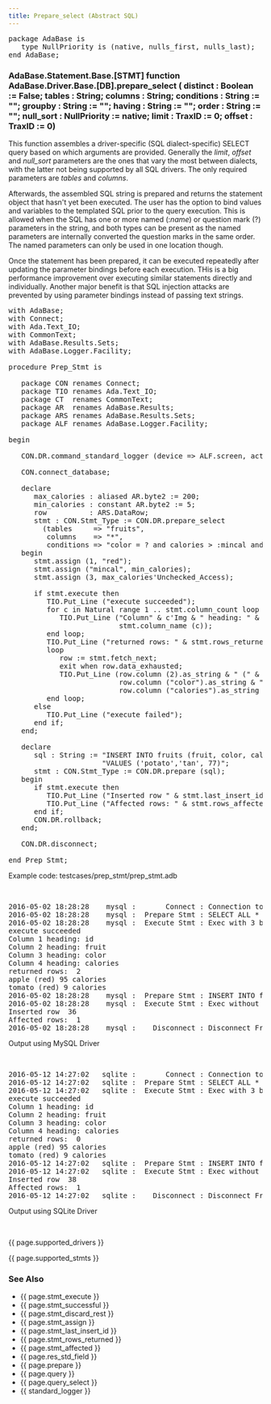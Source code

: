 ```yaml
---
title: Prepare_select (Abstract SQL)
---
```


<div class="leftside">
<pre class="code">
package AdaBase is
   type NullPriority is (native, nulls_first, nulls_last);
end AdaBase;
</pre>
<h3>AdaBase.Statement.Base.[STMT] function<br/>
AdaBase.Driver.Base.[DB].prepare_select  (
                          distinct    : Boolean := False;
                          tables      : String;
                          columns     : String;
                          conditions  : String := "";
                          groupby     : String := "";
                          having      : String := "";
                          order       : String := "";
                          null_sort   : NullPriority := native;
                          limit       : TraxID := 0;
                          offset      : TraxID := 0)</h3>

<p>This function assembles a driver-specific (SQL dialect-specific)
SELECT query based on which arguments are provided.  Generally the
<i>limit</i>, <i>offset</i> and <i>null_sort</i> parameters are the ones
that vary the most between dialects, with the latter not being supported
by all SQL drivers.
The only required parameters are <i>tables</i> and <i>columns</i>.
</p>
<p>Afterwards, the assembled SQL string is prepared and returns
the statement object that hasn't yet been executed.  The user
has the option to bind values and variables to the templated SQL prior
to the query execution.  This is allowed when the SQL has one or more
named (:<i>name</i>) or question mark (?) parameters in the string,
and both types can be present as the named parameters are internally
converted the question marks in the same order.  The named parameters
can only be used in one location though.
</p>
<p>
Once the statement has been prepared, it can be executed repeatedly after
updating the parameter bindings before each execution.  THis is a big
performance improvement over executing similar statements directly
and individually.  Another major benefit is that SQL injection attacks
are prevented by using parameter bindings instead of passing text strings.
</p>

<pre class="code">
with AdaBase;
with Connect;
with Ada.Text_IO;
with CommonText;
with AdaBase.Results.Sets;
with AdaBase.Logger.Facility;

procedure Prep_Stmt is

   package CON renames Connect;
   package TIO renames Ada.Text_IO;
   package CT  renames CommonText;
   package AR  renames AdaBase.Results;
   package ARS renames AdaBase.Results.Sets;
   package ALF renames AdaBase.Logger.Facility;

begin

   CON.DR.command_standard_logger (device => ALF.screen, action => ALF.attach);

   CON.connect_database;

   declare
      max_calories : aliased AR.byte2 := 200;
      min_calories : constant AR.byte2 := 5;
      row          : ARS.DataRow;
      stmt : CON.Stmt_Type := CON.DR.prepare_select
        (tables     => "fruits",
         columns    => "*",
         conditions => "color = ? and calories > :mincal and calories < ?");
   begin
      stmt.assign (1, "red");
      stmt.assign ("mincal", min_calories);
      stmt.assign (3, max_calories'Unchecked_Access);

      if stmt.execute then
         TIO.Put_Line ("execute succeeded");
         for c in Natural range 1 .. stmt.column_count loop
            TIO.Put_Line ("Column" & c'Img & " heading: " &
                          stmt.column_name (c));
         end loop;
         TIO.Put_Line ("returned rows: " & stmt.rows_returned'Img);
         loop
            row := stmt.fetch_next;
            exit when row.data_exhausted;
            TIO.Put_Line (row.column (2).as_string & " (" &
                          row.column ("color").as_string & ") " &
                          row.column ("calories").as_string  & " calories");
         end loop;
      else
         TIO.Put_Line ("execute failed");
      end if;
   end;

   declare
      sql : String := "INSERT INTO fruits (fruit, color, calories) " &
                      "VALUES ('potato','tan', 77)";
      stmt : CON.Stmt_Type := CON.DR.prepare (sql);
   begin
      if stmt.execute then
         TIO.Put_Line ("Inserted row " & stmt.last_insert_id'Img);
         TIO.Put_Line ("Affected rows: " & stmt.rows_affected'Img);
      end if;
      CON.DR.rollback;
   end;

   CON.DR.disconnect;

end Prep_Stmt;
</pre>
<p class="caption">Example code: testcases/prep_stmt/prep_stmt.adb</p>
<br/>
<pre class="output">
2016-05-02 18:28:28    mysql :       Connect : Connection to adabase_examples database succeeded.
2016-05-02 18:28:28    mysql :  Prepare Stmt : SELECT ALL * FROM fruits WHERE color = ? and calories > ?       and calories < ?
2016-05-02 18:28:28    mysql :  Execute Stmt : Exec with 3 bound parameters
execute succeeded
Column 1 heading: id
Column 2 heading: fruit
Column 3 heading: color
Column 4 heading: calories
returned rows:  2
apple (red) 95 calories
tomato (red) 9 calories
2016-05-02 18:28:28    mysql :  Prepare Stmt : INSERT INTO fruits (fruit, color, calories) VALUES ('potato','tan', 77)
2016-05-02 18:28:28    mysql :  Execute Stmt : Exec without bound parameters
Inserted row  36
Affected rows:  1
2016-05-02 18:28:28    mysql :    Disconnect : Disconnect From database
</pre>
<p class="caption">Output using MySQL Driver</p>
<br/>
<pre class="output">
2016-05-12 14:27:02   sqlite :       Connect : Connection to file:///home/marino/adabase.sqlite database succeeded.
2016-05-12 14:27:02   sqlite :  Prepare Stmt : SELECT ALL * FROM fruits WHERE color = ? and calories > ?       and calories < ?
2016-05-12 14:27:02   sqlite :  Execute Stmt : Exec with 3 bound parameters
execute succeeded
Column 1 heading: id
Column 2 heading: fruit
Column 3 heading: color
Column 4 heading: calories
returned rows:  0
apple (red) 95 calories
tomato (red) 9 calories
2016-05-12 14:27:02   sqlite :  Prepare Stmt : INSERT INTO fruits (fruit, color, calories) VALUES ('potato','tan', 77)
2016-05-12 14:27:02   sqlite :  Execute Stmt : Exec without bound parameters
Inserted row  38
Affected rows:  1
2016-05-12 14:27:02   sqlite :    Disconnect : Disconnect From database
</pre>
<p class="caption">Output using SQLite Driver</p>
<br/>
<p>{{ page.supported_drivers }}</p>
<p>{{ page.supported_stmts }}</p>
</div>
<div class="sidenav">
  <h3>See Also</h3>
  <ul>
    <li>{{ page.stmt_execute }}</li>
    <li>{{ page.stmt_successful }}</li>
    <li>{{ page.stmt_discard_rest }}</li>
    <li>{{ page.stmt_assign }}</li>
    <li>{{ page.stmt_last_insert_id }}</li>
    <li>{{ page.stmt_rows_returned }}</li>
    <li>{{ page.stmt_affected }}</li>
    <li>{{ page.res_std_field }}</li>
    <li>{{ page.prepare }}</li>
    <li>{{ page.query }}</li>
    <li>{{ page.query_select }}</li>
    <li>{{ standard_logger }}</li>
  </ul>
</div>

